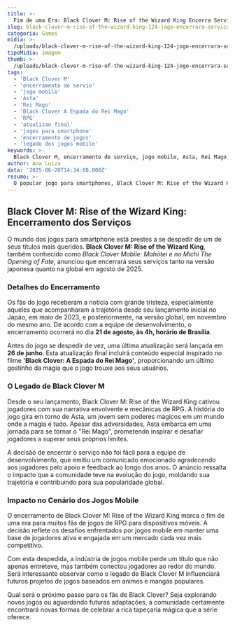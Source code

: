 ```yaml
---
title: >-
  Fim de uma Era: Black Clover M: Rise of the Wizard King Encerra Serviços em Agosto
slug: black-clover-m-rise-of-the-wizard-king-124-jogo-encerrara-servico-em-agosto
categoria: Games
midia: >-
  /uploads/black-clover-m-rise-of-the-wizard-king-124-jogo-encerrara-servico-em-agosto-thumb.webp
tipoMidia: imagem
thumb: >-
  /uploads/black-clover-m-rise-of-the-wizard-king-124-jogo-encerrara-servico-em-agosto-thumb.webp
tags:
  - 'Black Clover M'
  - 'encerramento de servio'
  - 'jogo mobile'
  - 'Asta'
  - 'Rei Mago'
  - 'Black Clover A Espada do Rei Mago'
  - 'RPG'
  - 'atualizao final'
  - 'jogos para smartphone'
  - 'encerramento de jogos'
  - 'legado dos jogos mobile'
keywords: >-
  Black Clover M, encerramento de serviço, jogo mobile, Asta, Rei Mago, Black Clover: A Espada do Rei Mago, RPG, atualização final, jogos para smartphone, encerramento de jogos, legado dos jogos mobile
author: Ana Luiza
data: '2025-06-20T14:34:08.000Z'
resumo: >-
  O popular jogo para smartphones, Black Clover M: Rise of the Wizard King, encerrará seus serviços em agosto, após uma última atualização baseada no filme 'Black Clover: A Espada do Rei Mago'.
---
```


## Black Clover M: Rise of the Wizard King: Encerramento dos Serviços

O mundo dos jogos para smartphone está prestes a se despedir de um de seus títulos mais queridos. **Black Clover M: Rise of the Wizard King**, também conhecido como _Black Clover Mobile: Mahōtei e no Michi The Opening of Fate_, anunciou que encerrará seus serviços tanto na versão japonesa quanto na global em agosto de 2025.

### Detalhes do Encerramento

Os fãs do jogo receberam a notícia com grande tristeza, especialmente aqueles que acompanharam a trajetória desde seu lançamento inicial no Japão, em maio de 2023, e posteriormente, na versão global, em novembro do mesmo ano. De acordo com a equipe de desenvolvimento, o encerramento ocorrerá no dia **21 de agosto, às 4h, horário de Brasília**.

Antes do jogo se despedir de vez, uma última atualização será lançada em **26 de junho**. Esta atualização final incluirá conteúdo especial inspirado no filme **'Black Clover: A Espada do Rei Mago'**, proporcionando um último gostinho da magia que o jogo trouxe aos seus usuários.

### O Legado de Black Clover M

Desde o seu lançamento, Black Clover M: Rise of the Wizard King cativou jogadores com sua narrativa envolvente e mecânicas de RPG. A história do jogo gira em torno de Asta, um jovem sem poderes mágicos em um mundo onde a magia é tudo. Apesar das adversidades, Asta embarca em uma jornada para se tornar o "Rei Mago", prometendo inspirar e desafiar jogadores a superar seus próprios limites.

A decisão de encerrar o serviço não foi fácil para a equipe de desenvolvimento, que emitiu um comunicado emocionado agradecendo aos jogadores pelo apoio e feedback ao longo dos anos. O anúncio ressalta o impacto que a comunidade teve na evolução do jogo, moldando sua trajetória e contribuindo para sua popularidade global.

### Impacto no Cenário dos Jogos Mobile

O encerramento de Black Clover M: Rise of the Wizard King marca o fim de uma era para muitos fãs de jogos de RPG para dispositivos móveis. A decisão reflete os desafios enfrentados por jogos mobile em manter uma base de jogadores ativa e engajada em um mercado cada vez mais competitivo.

Com esta despedida, a indústria de jogos mobile perde um título que não apenas entreteve, mas também conectou jogadores ao redor do mundo. Será interessante observar como o legado de Black Clover M influenciará futuros projetos de jogos baseados em animes e mangás populares.

Qual será o próximo passo para os fãs de Black Clover? Seja explorando novos jogos ou aguardando futuras adaptações, a comunidade certamente encontrará novas formas de celebrar a rica tapeçaria mágica que a série oferece.
